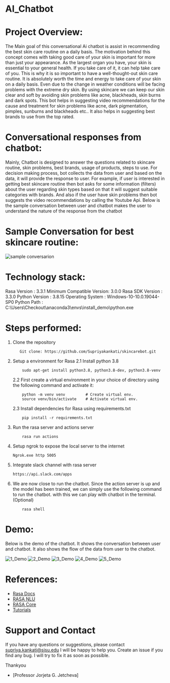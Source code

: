 # AI_Chatbot

# Project Overview:
The Main goal of this conversational Ai chatbot is assist in recommending the best skin care routine on a daily basis. The motivation behind this concept comes with taking good care of your skin is important for more than just your appearance. As the largest organ you have, your skin is essential to your general health. If you take care of it, it can help take care of you. This is why it is so important to have a well-thought-out skin care routine. It is absolutely worth the time and energy to take care of your skin on a daily basis. Even due to the change in weather conditions will be facing problems with the extreme dry skin. By using skincare we can keep our skin clear and soft by avoiding skin problems like acne, blackheads, skin burns and dark spots. This bot helps in suggesting video recommendations for the cause and treatment for skin problems like acne, dark pigmentation, pimples, sunburns and blackheads etc.. It also helps in suggesting best brands to use from the top rated.

# Conversational responses from chatbot:

Mainly, Chatbot is designed to answer the questions related to skincare routine, skin problems, best brands, usage of products, steps to use. For decision making process, bot collects the data from user and based on the data, it will provide the response to user. For example, if user is interested in getting best skincare routine then bot asks for some information (filters) about the user regarding skin types based on that it will suggest suitable categories with brands. And also if the user have skin problems then  bot suggests the video recommendations by calling the Youtube Api.
Below is the sample conversation between user and chatbot makes the user to understand the nature of the response from the chatbot
 
# Sample Conversation for best skincare routine:
 
 ![sample conversarion](https://user-images.githubusercontent.com/120232768/206873834-ab210e9a-c74c-4366-895b-ca86ff820133.png)


# Technology stack:
Rasa Version    :         3.3.1
Minimum Compatible Version: 3.0.0
Rasa SDK Version :         3.3.0
Python Version   :         3.8.15
Operating System  :         Windows-10-10.0.19044-SP0
Python Path      :         C:\Users\Checkout\anaconda3\envs\install_demo\python.exe


# Steps performed:

1. Clone the repository
    ```
       Git clone: https://github.com/Supriyakankati/skincarebot.git 
    ```
2. Setup a environment for Rasa
    2.1 Install python 3.8
    ```
        sudo apt-get install python3.8, python3.8-dev, python3.8-venv
    ```
    2.2 First create a virtual environment in your choice of directory using the following command and activate it: 
    ```
        python -m venv venv         # Create virtual env.
        source venv/bin/activate    # Activate virtual env.
    ```
    2.3 Install dependencies for Rasa using requirements.txt
    ```
        pip install -r requirements.txt
    ```
3. Run the rasa server and actions server
    ```
        rasa run actions
    ```
4. Setup ngrok to expose the local server to the internet
    ```
    Ngrok.exe http 5005
    ```
5. Integrate slack channel with rasa server
    ```
    https://api.slack.com/apps
    ```
6. We are now close to run the chatbot. Since the action server is up and the model has been trained, we can simply use the following command to run the chatbot. with this we can play with chatbot in the terminal.(Optional)
    ```
        rasa shell        
    ```

# Demo:
Below is the demo of the chatbot. It shows the conversation between user and chatbot. It also shows the flow of the data from user to the chatbot.

![1_Demo](https://user-images.githubusercontent.com/120232768/206873944-711bac89-e987-4367-867b-508a7ca1993e.png)
![2_Demo](https://user-images.githubusercontent.com/120232768/206873945-6a01264f-bd02-467d-be83-fc68311dbd9d.png)
![3_Demo](https://user-images.githubusercontent.com/120232768/206873947-d39f03eb-5865-42bd-9a23-325f6f8bd77d.png)
![4_Demo](https://user-images.githubusercontent.com/120232768/206873948-836ac691-d695-4e03-be3a-a9a417a27d42.png)
![5_Demo](https://user-images.githubusercontent.com/120232768/206873949-3757a6d9-f510-4997-affa-93be07a07e0a.png)


# References:
* [Rasa Docs](https://rasa.com/)
* [RASA NLU](https://rasa.com/docs/rasa/nlu/components/)
* [RASA Core](https://rasa.com/docs/rasa/core/policies/)
* [Tutorials](https://www.youtube.com/c/RasaHQ)


# Support and Contact
If you have any questions or suggestions, please contact  supriya.kankati@sjsu.edu 
I will be happy to help you. Create an issue if you find any bug. I will try to fix it as soon as possible. 



Thankyou
* [Professor Jorjeta G. Jetcheva]





